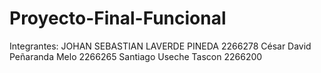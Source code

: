 # Proyecto-Final-Funcional
Integrantes:
JOHAN SEBASTIAN LAVERDE PINEDA 2266278
César David Peñaranda Melo 2266265
Santiago Useche Tascon 2266200
